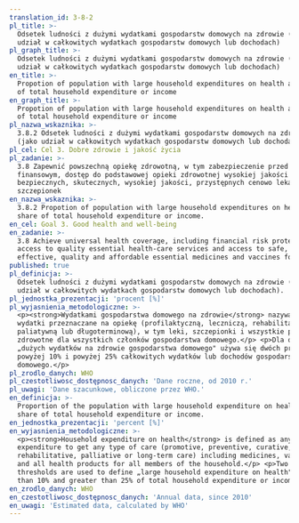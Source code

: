 ```yaml
---
translation_id: 3-8-2
pl_title: >-
  Odsetek ludności z dużymi wydatkami gospodarstw domowych na zdrowie (jako
  udział w całkowitych wydatkach gospodarstw domowych lub dochodach)
pl_graph_title: >-
  Odsetek ludności z dużymi wydatkami gospodarstw domowych na zdrowie (jako
  udział w całkowitych wydatkach gospodarstw domowych lub dochodach)
en_title: >-
  Propotion of population with large household expenditures on health as a share
  of total household expenditure or income
en_graph_title: >-
  Propotion of population with large household expenditures on health as a share
  of total household expenditure or income
pl_nazwa_wskaznika: >-
  3.8.2 Odsetek ludności z dużymi wydatkami gospodarstw domowych na zdrowie
  (jako udział w całkowitych wydatkach gospodarstw domowych lub dochodach).
pl_cel: Cel 3. Dobre zdrowie i jakość życia
pl_zadanie: >-
  3.8 Zapewnić powszechną opiekę zdrowotną, w tym zabezpieczenie przed ryzykiem
  finansowym, dostęp do podstawowej opieki zdrowotnej wysokiej jakości oraz
  bezpiecznych, skutecznych, wysokiej jakości, przystępnych cenowo lekarstw i
  szczepionek
en_nazwa_wskaznika: >-
  3.8.2 Propotion of population with large household expenditures on health as a
  share of total household expenditure or income.
en_cel: Goal 3. Good health and well-being
en_zadanie: >-
  3.8 Achieve universal health coverage, including financial risk protection,
  access to quality essential health-care services and access to safe,
  effective, quality and affordable essential medicines and vaccines for all
published: true
pl_definicja: >-
  Odsetek ludności z dużymi wydatkami gospodarstw domowych na zdrowie (jako
  udział w całkowitych wydatkach gospodarstw domowych lub dochodach).
pl_jednostka_prezentacji: 'procent [%]'
pl_wyjasnienia_metodologiczne: >-
  <p><strong>Wydatkami gospodarstwa domowego na zdrowie</strong> nazywamy
  wydatki przeznaczane na opiekę (profilaktyczną, leczniczą, rehabilitacyjną,
  paliatywną lub długoterminową), w tym leki, szczepionki i wszystkie produkty
  zdrowotne dla wszystkich członków gospodarstwa domowego.</p> <p>Dla określenia
  „dużych wydatków na zdrowie gospodarstwa domowego" używa się dwóch progów:
  powyżej 10% i powyżej 25% całkowitych wydatków lub dochodów gospodarstwa
  domowego.</p>
pl_zrodlo_danych: WHO
pl_czestotliwosc_dostępnosc_danych: 'Dane roczne, od 2010 r.'
pl_uwagi: 'Dane szacunkowe, obliczone przez WHO.'
en_definicja: >-
  Proportion of the population with large household expenditure on health as a
  share of total household expenditure or income.
en_jednostka_prezentacji: 'percent [%]'
en_wyjasnienia_metodologiczne: >-
  <p><strong>Household expenditure on health</strong> is defined as any
  expenditure to get any type of care (promotive, preventive, curative,
  rehabilitative, palliative or long-term care) including medicines, vaccines
  and all health products for all members of the household.</p> <p>Two
  thresholds are used to define „large household expenditure on health": greater
  than 10% and greater than 25% of total household expenditure or income.</p>
en_zrodlo_danych: WHO
en_czestotliwosc_dostępnosc_danych: 'Annual data, since 2010'
en_uwagi: 'Estimated data, calculated by WHO'
---
```

